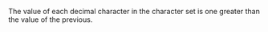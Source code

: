 The value of each decimal character in the character set is one greater than the value of the previous.